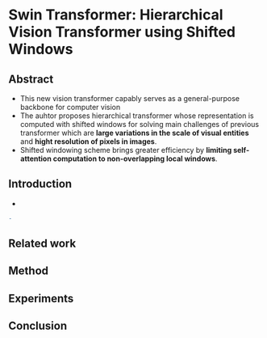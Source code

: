 
# Swin Transformer: Hierarchical Vision Transformer using Shifted Windows

## Abstract
- This new vision transformer capably serves as a general-purpose backbone for computer vision
- The auhtor proposes hierarchical transformer whose representation is computed with shifted windows for solving main challenges of previous transformer which are **large variations in the scale of visual entities** and **hight resolution of pixels in images**.
- Shifted windowing scheme brings greater efficiency by **limiting self-attention computation to non-overlapping local windows**.

## Introduction

- 
```diff
-
```



## Related work


## Method

## Experiments

## Conclusion

